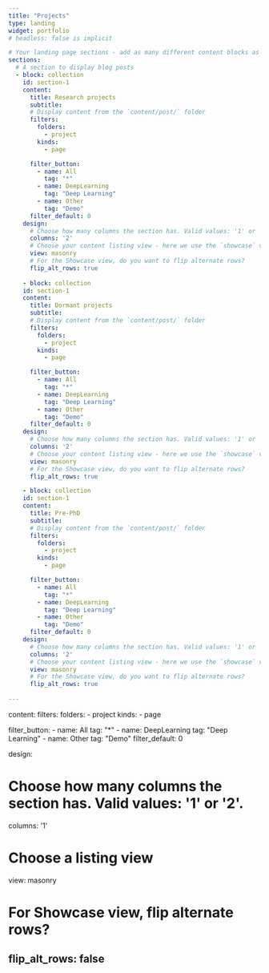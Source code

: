 ```yaml
---
title: "Projects"
type: landing
widget: portfolio
# headless: false is implicit

# Your landing page sections - add as many different content blocks as you like
sections:
  # A section to display blog posts
  - block: collection
    id: section-1
    content:
      title: Research projects
      subtitle: 
      # Display content from the `content/post/` folder
      filters:
        folders:
          - project
        kinds:
          - page

      filter_button:
        - name: All
          tag: "*"
        - name: DeepLearning
          tag: "Deep Learning"
        - name: Other
          tag: "Demo"
      filter_default: 0
    design:
      # Choose how many columns the section has. Valid values: '1' or '2'.
      columns: '2'
      # Choose your content listing view - here we use the `showcase` view
      view: masonry
      # For the Showcase view, do you want to flip alternate rows?
      flip_alt_rows: true
      
    - block: collection
    id: section-1
    content:
      title: Dormant projects
      subtitle: 
      # Display content from the `content/post/` folder
      filters:
        folders:
          - project
        kinds:
          - page

      filter_button:
        - name: All
          tag: "*"
        - name: DeepLearning
          tag: "Deep Learning"
        - name: Other
          tag: "Demo"
      filter_default: 0
    design:
      # Choose how many columns the section has. Valid values: '1' or '2'.
      columns: '2'
      # Choose your content listing view - here we use the `showcase` view
      view: masonry
      # For the Showcase view, do you want to flip alternate rows?
      flip_alt_rows: true

    - block: collection
    id: section-1
    content:
      title: Pre-PhD
      subtitle: 
      # Display content from the `content/post/` folder
      filters:
        folders:
          - project
        kinds:
          - page

      filter_button:
        - name: All
          tag: "*"
        - name: DeepLearning
          tag: "Deep Learning"
        - name: Other
          tag: "Demo"
      filter_default: 0
    design:
      # Choose how many columns the section has. Valid values: '1' or '2'.
      columns: '2'
      # Choose your content listing view - here we use the `showcase` view
      view: masonry
      # For the Showcase view, do you want to flip alternate rows?
      flip_alt_rows: true
      
---
```

content:
  filters:
    folders:
      - project
    kinds:
      - page

  filter_button:
    - name: All
      tag: "*"
    - name: DeepLearning
      tag: "Deep Learning"
    - name: Other
      tag: "Demo"
  filter_default: 0

design:
  # Choose how many columns the section has. Valid values: '1' or '2'.
  columns: '1'
  # Choose a listing view
  view: masonry
  # For Showcase view, flip alternate rows?
  flip_alt_rows: false
---